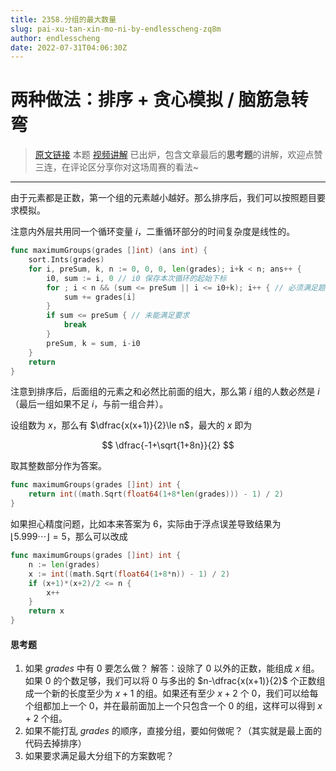 ```yaml
---
title: 2358.分组的最大数量
slug: pai-xu-tan-xin-mo-ni-by-endlesscheng-zq8m
author: endlesscheng
date: 2022-07-31T04:06:30Z
---
```

# 两种做法：排序 + 贪心模拟 / 脑筋急转弯
 
> [原文链接](https://leetcode.cn/problems/maximum-number-of-groups-entering-a-competition/solution/pai-xu-tan-xin-mo-ni-by-endlesscheng-zq8m)
本题 [视频讲解](https://www.bilibili.com/video/BV1Ba411N78j) 已出炉，包含文章最后的**思考题**的讲解，欢迎点赞三连，在评论区分享你对这场周赛的看法~

---

由于元素都是正数，第一个组的元素越小越好。那么排序后，我们可以按照题目要求模拟。

注意内外层共用同一个循环变量 $i$，二重循环部分的时间复杂度是线性的。

```go
func maximumGroups(grades []int) (ans int) {
	sort.Ints(grades)
	for i, preSum, k, n := 0, 0, 0, len(grades); i+k < n; ans++ {
		i0, sum := i, 0 // i0 保存本次循环的起始下标
		for ; i < n && (sum <= preSum || i <= i0+k); i++ { // 必须满足题目的两个要求
			sum += grades[i]
		}
		if sum <= preSum { // 未能满足要求
			break
		}
		preSum, k = sum, i-i0
	}
	return
}
```

注意到排序后，后面组的元素之和必然比前面的组大，那么第 $i$ 组的人数必然是 $i$（最后一组如果不足 $i$，与前一组合并）。

设组数为 $x$，那么有 $\dfrac{x(x+1)}{2}\le n$，最大的 $x$ 即为

$$
\dfrac{-1+\sqrt{1+8n}}{2}
$$

取其整数部分作为答案。

```go
func maximumGroups(grades []int) int {
	return int((math.Sqrt(float64(1+8*len(grades))) - 1) / 2)
}
```

如果担心精度问题，比如本来答案为 $6$，实际由于浮点误差导致结果为 $\lfloor 5.999\cdots \rfloor = 5$，那么可以改成

```go
func maximumGroups(grades []int) int {
	n := len(grades)
	x := int((math.Sqrt(float64(1+8*n)) - 1) / 2)
	if (x+1)*(x+2)/2 <= n {
		x++
	}
	return x
}
```

#### 思考题

1. 如果 $\textit{grades}$ 中有 $0$ 要怎么做？
   解答：设除了 $0$ 以外的正数，能组成 $x$ 组。如果 $0$ 的个数足够，我们可以将 $0$ 与多出的 $n-\dfrac{x(x+1)}{2}$ 个正数组成一个新的长度至少为 $x+1$ 的组。如果还有至少 $x+2$ 个 $0$，我们可以给每个组都加上一个 $0$，并在最前面加上一个只包含一个 $0$ 的组，这样可以得到 $x+2$ 个组。
2. 如果不能打乱 $\textit{grades}$ 的顺序，直接分组，要如何做呢？（其实就是最上面的代码去掉排序）
3. 如果要求满足最大分组下的方案数呢？
